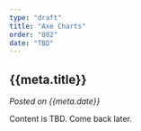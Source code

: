 ```yaml
---
type: "draft"
title: "Axe Charts"
order: "002"
date: "TBD"
---
```


## {{meta.title}}

*Posted on {{meta.date}}*

Content is TBD. Come back later.